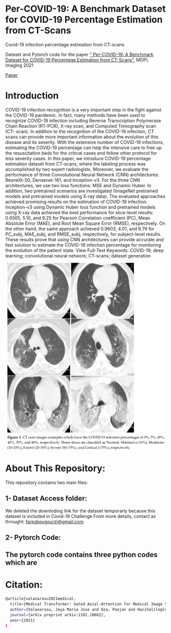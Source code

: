 # Per-COVID-19: A Benchmark Dataset for COVID-19 Percentage Estimation from CT-Scans
Covid-19 infection percentage estimation from CT-scans
 
Dataset and Pytorch code for the paper 
[" Per-COVID-19: A Benchmark Dataset for COVID-19 Percentage Estimation from CT-Scans"](https://www.mdpi.com/2313-433X/7/9/189), MDPI, Imaging 2021

[Paper](https://www.mdpi.com/2313-433X/7/9/189) 


# Introduction

COVID-19 infection recognition is a very important step in the fight against the COVID-19 pandemic. In fact, many methods have been used to recognize COVID-19 infection including Reverse Transcription Polymerase Chain Reaction (RT-PCR), X-ray scan, and Computed Tomography scan (CT- scan). In addition to the recognition of the COVID-19 infection, CT scans can provide more important information about the evolution of this disease and its severity. With the extensive number of COVID-19 infections, estimating the COVID-19 percentage can help the intensive care to free up the resuscitation beds for the critical cases and follow other protocol for less severity cases. In this paper, we introduce COVID-19 percentage estimation dataset from CT-scans, where the labeling process was accomplished by two expert radiologists. Moreover, we evaluate the performance of three Convolutional Neural Network (CNN) architectures: ResneXt-50, Densenet-161, and Inception-v3. For the three CNN architectures, we use two loss functions: MSE and Dynamic Huber. In addition, two pretrained scenarios are investigated (ImageNet pretrained models and pretrained models using X-ray data). The evaluated approaches achieved promising results on the estimation of COVID-19 infection. Inception-v3 using Dynamic Huber loss function and pretrained models using X-ray data achieved the best performance for slice-level results: 0.9365, 5.10, and 9.25 for Pearson Correlation coefficient (PC), Mean Absolute Error (MAE), and Root Mean Square Error (RMSE), respectively. On the other hand, the same approach achieved 0.9603, 4.01, and 6.79 for PC_subj, MAE_subj, and RMSE_subj, respectively, for subject-level results. These results prove that using CNN architectures can provide accurate and fast solution to estimate the COVID-19 infection percentage for monitoring the evolution of the patient state. View Full-Text
Keywords: COVID-19; deep learning; convolutional neural network; CT-scans; dataset generation

<p align="center">
  <img src="img/img.png" width="800"/>
</p>

# About This Repository:
This repository contains two main files:

## 1- Dataset Access folder:
We deleted the downloding link for the dataset temporarly because this dataset is included in Covid-19 Challenge
From more details, contact as throught: faresbougourzi@gmail.com

## 2- Pytorch Code:
The pytorch code contains three python codes which are 
-

# Citation:

```bash
@article{valanarasu2021medical,
  title={Medical Transformer: Gated Axial-Attention for Medical Image Segmentation},
  author={Valanarasu, Jeya Maria Jose and Oza, Poojan and Hacihaliloglu, Ilker and Patel, Vishal M},
  journal={arXiv preprint arXiv:2102.10662},
  year={2021}
}
```
